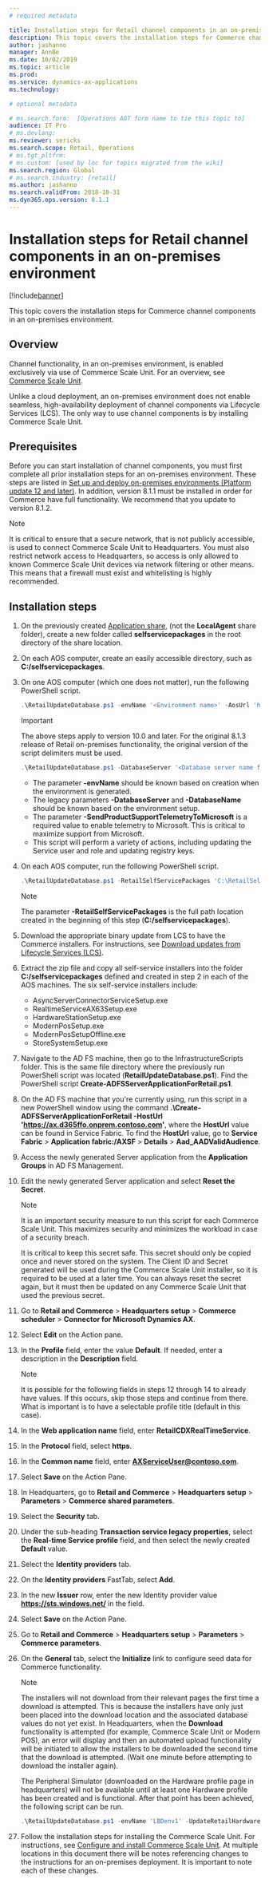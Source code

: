 ```yaml
---
# required metadata

title: Installation steps for Retail channel components in an on-premises environment
description: This topic covers the installation steps for Commerce channel components in an on-premises environment. 
author: jashanno
manager: AnnBe
ms.date: 10/02/2019
ms.topic: article
ms.prod: 
ms.service: dynamics-ax-applications
ms.technology: 

# optional metadata

# ms.search.form:  [Operations AOT form name to tie this topic to]
audience: IT Pro
# ms.devlang: 
ms.reviewer: sericks
ms.search.scope: Retail, Operations 
# ms.tgt_pltfrm: 
# ms.custom: [used by loc for topics migrated from the wiki]
ms.search.region: Global
# ms.search.industry: [retail]
ms.author: jashanno
ms.search.validFrom: 2018-10-31
ms.dyn365.ops.version: 8.1.1
---
```


# Installation steps for Retail channel components in an on-premises environment

[!include[banner](../includes/banner.md)]

This topic covers the installation steps for Commerce channel components in an on-premises environment.

## Overview

Channel functionality, in an on-premises environment, is enabled exclusively via use of Commerce Scale Unit. For an overview, see [Commerce Scale Unit](../../../retail/dev-itpro/retail-store-system-begin.md). 

Unlike a cloud deployment, an on-premises environment does not enable seamless, high-availability deployment of channel components via Lifecycle Services (LCS). The only way to use channel components is by installing Commerce Scale Unit.

## Prerequisites 

Before you can start installation of channel components, you must first complete all prior installation steps for an on-premises environment. These steps are listed in [Set up and deploy on-premises environments (Platform update 12 and later)](setup-deploy-on-premises-pu12.md). In addition, version 8.1.1 must be installed in order for Commerce have full functionality. We recommend that you update to version 8.1.2.

> [!NOTE]
> It is critical to ensure that a secure network, that is not publicly  accessible, is used to connect Commerce Scale Unit to Headquarters. You must also restrict network access to Headquarters, so access is only allowed to known Commerce Scale Unit devices via network filtering or other means. This means that a firewall must exist and whitelisting is highly recommended.

## Installation steps

1. On the previously created [Application share](setup-deploy-on-premises-pu12.md#setupfile), (not the **LocalAgent** share folder), create a new folder called **selfservicepackages** in the root directory of the share location.  
2. On each AOS computer, create an easily accessible directory, such as **C:/selfservicepackages**.
3. On one AOS computer (which one does not matter), run the following PowerShell script.

    ```powershell
    .\RetailUpdateDatabase.ps1 -envName '<Environment name>' -AosUrl 'https://<My Environment Name>.com/namespaces/AXSF/' -SendProductSupportTelemetryToMicrosoft
    ```
    > [!IMPORTANT]
    > The above steps apply to version 10.0 and later.  For the original 8.1.3 release of Retail on-premises functionality, the original version of the script delimiters must be used.
    >
    > ```powershell
    > .\RetailUpdateDatabase.ps1 -DatabaseServer '<Database server name for AOS database>' -DatabaseName '<Database name for AOS database>' -envName '<Environment name>' -RetailSelfServicePackages '<Local path of Retail self-service packages, such as **C:/selfservicepackages**>' -SendProductSupportTelemetryToMicrosoft
    > ```
    > - The parameter **-envName** should be known based on creation when the environment is generated.
    > - The legacy parameters **-DatabaseServer** and **-DatabaseName** should be known based on the environment setup.
    > - The parameter **-SendProductSupportTelemetryToMicrosoft** is a required value to enable telemetry to Microsoft.  This is critical to maximize support from Microsoft.
    > - This script will perform a variety of actions, including updating the Service user and role and updating registry keys.

4. On each AOS computer, run the following PowerShell script.

   ```powershell
   .\RetailUpdateDatabase.ps1 -RetailSelfServicePackages 'C:\RetailSelfService\Packages'
   ```

    > [!NOTE]
    > The parameter **-RetailSelfServicePackages** is the full path location created in the beginning of this step (**C:/selfservicepackages**).

5.	Download the appropriate binary update from LCS to have the Commerce installers. For instructions, see [Download updates from Lifecycle Services (LCS)](../migration-upgrade/download-hotfix-lcs.md).
6.	Extract the zip file and copy all self-service installers into the folder **C:/selfservicepackages** defined and created in step 2 in each of the AOS machines. The six self-service installers include: 
    - AsyncServerConnectorServiceSetup.exe
    - RealtimeServiceAX63Setup.exe
    - HardwareStationSetup.exe
    - ModernPosSetup.exe
    - ModernPosSetupOffline.exe
    - StoreSystemSetup.exe
7.  Navigate to the AD FS machine, then go to the InfrastructureScripts folder. This is the same file directory where the previously run PowerShell script was located (**RetailUpdateDatabase.ps1**). Find the PowerShell script **Create-ADFSServerApplicationForRetail.ps1**.
8.  On the AD FS machine that you're currently using, run this script in a new PowerShell window using the command **.\Create-ADFSServerApplicationForRetail -HostUrl 'https://ax.d365ffo.onprem.contoso.com'**, where the **HostUrl** value can be found in Service Fabric.  To find the **HostUrl** value, go to **Service Fabric** &gt; **Application fabric:/AXSF** &gt; **Details** &gt; **Aad_AADValidAudience**.
9.  Access the newly generated Server application from the **Application Groups** in AD FS Management.
10.  Edit the newly generated Server application and select **Reset the Secret**.

     > [!NOTE]
     > It is an important security measure to run this script for each Commerce Scale Unit.  This maximizes security and minimizes the workload in case of a security breach. 
     >
     > It is critical to keep this secret safe. This secret should only be copied once and never stored on the system.  The Client ID and Secret generated will be used during the Commerce Scale Unit installer, so it is required to be used at a later time.  You can always reset the secret again, but it must then be updated on any Commerce Scale Unit that used the previous secret.

11.  Go to **Retail and Commerce** &gt; **Headquarters setup** &gt; **Commerce scheduler** &gt; **Connector for Microsoft Dynamics AX**.
12.  Select **Edit** on the Action pane.
13.  In the **Profile** field, enter the value **Default**.  If needed, enter a description in the **Description** field.

     > [!NOTE]
     > It is possible for the following fields in steps 12 through 14 to already have values. If this occurs, skip those steps and continue from there. What is important is to have a selectable profile title (default in this case).

14.  In the  **Web application name** field, enter **RetailCDXRealTimeService**.
15.  In the **Protocol** field, select **https**.
16.  In the **Common name** field, enter **AXServiceUser@contoso.com**.
17.  Select **Save** on the Action Pane.
18.  In Headquarters, go to **Retail and Commerce** &gt; **Headquarters setup** &gt; **Parameters** &gt; **Commerce shared parameters**.
19.  Select the **Security** tab.
20.  Under the sub-heading **Transaction service legacy properties**, select the **Real-time Service profile** field, and then select the newly created **Default** value.
21.  Select the **Identity providers** tab.
22.  On the **Identity providers** FastTab, select **Add**.
23.  In the new **Issuer** row, enter the new Identity provider value **https://sts.windows.net/** in the field.
24.  Select **Save** on the Action Pane.
25.  Go to **Retail and Commerce** &gt; **Headquarters setup** &gt; **Parameters** &gt; **Commerce parameters**.
26.  On the **General** tab, select the **Initialize** link to configure seed data for Commerce functionality.

     > [!NOTE]
     > The installers will not download from their relevant pages the first time a download is attempted.  This is because the installers have only just been placed into the download location and the associated database values do not yet exist.  In Headquarters, when the **Download** functionality is attempted (for example, Commerce Scale Unit or Modern POS), an error will display and then an automated upload functionality will be initiated to allow the installers to be downloaded the second time that the download is attempted. (Wait one minute before attempting to download the installer again).
     >
     > The Peripheral Simulator (downloaded on the Hardware profile page in headquarters) will not be available until at least one Hardware profile has been created and is functional. After that point has been achieved, the following script can be run.
     >
     > ```powershell
     > .\RetailUpdateDatabase.ps1 -envName 'LBDenv1' -UpdateRetailHardwareProfileSelfServicePackage
     > ```

28.	Follow the installation steps for installing the Commerce Scale Unit. For instructions, see [Configure and install Commerce Scale Unit](../../../retail/dev-itpro/retail-store-scale-unit-configuration-installation.md).  At multiple locations in this document there will be notes referencing changes to the instructions for an on-premises deployment. It is important to note each of these changes. 

